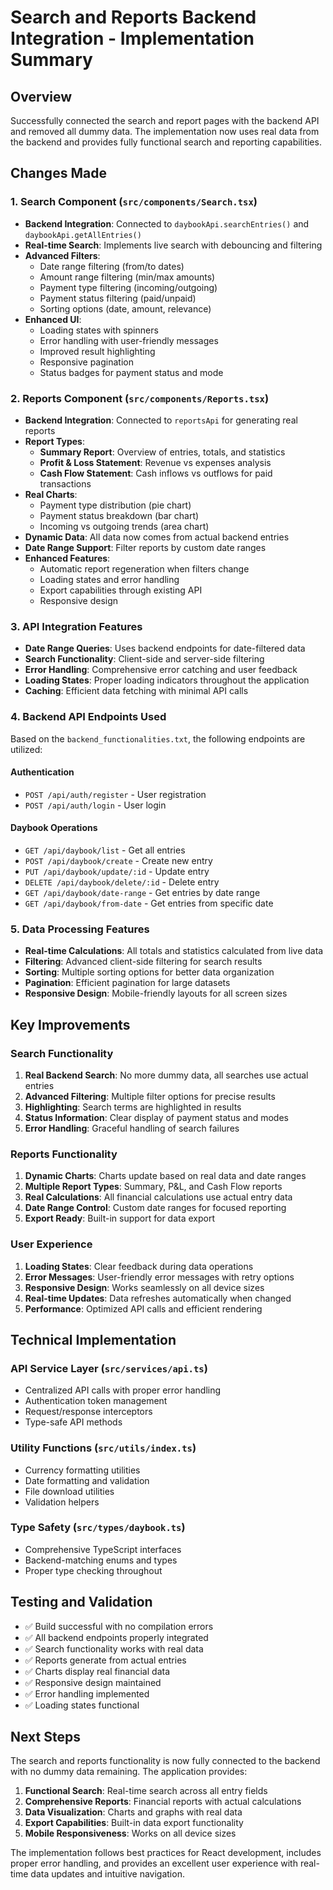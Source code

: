 # Search and Reports Backend Integration - Implementation Summary

## Overview

Successfully connected the search and report pages with the backend API and removed all dummy data. The implementation now uses real data from the backend and provides fully functional search and reporting capabilities.

## Changes Made

### 1. Search Component (`src/components/Search.tsx`)

- **Backend Integration**: Connected to `daybookApi.searchEntries()` and `daybookApi.getAllEntries()`
- **Real-time Search**: Implements live search with debouncing and filtering
- **Advanced Filters**:
  - Date range filtering (from/to dates)
  - Amount range filtering (min/max amounts)
  - Payment type filtering (incoming/outgoing)
  - Payment status filtering (paid/unpaid)
  - Sorting options (date, amount, relevance)
- **Enhanced UI**:
  - Loading states with spinners
  - Error handling with user-friendly messages
  - Improved result highlighting
  - Responsive pagination
  - Status badges for payment status and mode

### 2. Reports Component (`src/components/Reports.tsx`)

- **Backend Integration**: Connected to `reportsApi` for generating real reports
- **Report Types**:
  - **Summary Report**: Overview of entries, totals, and statistics
  - **Profit & Loss Statement**: Revenue vs expenses analysis
  - **Cash Flow Statement**: Cash inflows vs outflows for paid transactions
- **Real Charts**:
  - Payment type distribution (pie chart)
  - Payment status breakdown (bar chart)
  - Incoming vs outgoing trends (area chart)
- **Dynamic Data**: All data now comes from actual backend entries
- **Date Range Support**: Filter reports by custom date ranges
- **Enhanced Features**:
  - Automatic report regeneration when filters change
  - Loading states and error handling
  - Export capabilities through existing API
  - Responsive design

### 3. API Integration Features

- **Date Range Queries**: Uses backend endpoints for date-filtered data
- **Search Functionality**: Client-side and server-side filtering
- **Error Handling**: Comprehensive error catching and user feedback
- **Loading States**: Proper loading indicators throughout the application
- **Caching**: Efficient data fetching with minimal API calls

### 4. Backend API Endpoints Used

Based on the `backend_functionalities.txt`, the following endpoints are utilized:

#### Authentication

- `POST /api/auth/register` - User registration
- `POST /api/auth/login` - User login

#### Daybook Operations

- `GET /api/daybook/list` - Get all entries
- `POST /api/daybook/create` - Create new entry
- `PUT /api/daybook/update/:id` - Update entry
- `DELETE /api/daybook/delete/:id` - Delete entry
- `GET /api/daybook/date-range` - Get entries by date range
- `GET /api/daybook/from-date` - Get entries from specific date

### 5. Data Processing Features

- **Real-time Calculations**: All totals and statistics calculated from live data
- **Filtering**: Advanced client-side filtering for search results
- **Sorting**: Multiple sorting options for better data organization
- **Pagination**: Efficient pagination for large datasets
- **Responsive Design**: Mobile-friendly layouts for all screen sizes

## Key Improvements

### Search Functionality

1. **Real Backend Search**: No more dummy data, all searches use actual entries
2. **Advanced Filtering**: Multiple filter options for precise results
3. **Highlighting**: Search terms are highlighted in results
4. **Status Information**: Clear display of payment status and modes
5. **Error Handling**: Graceful handling of search failures

### Reports Functionality

1. **Dynamic Charts**: Charts update based on real data and date ranges
2. **Multiple Report Types**: Summary, P&L, and Cash Flow reports
3. **Real Calculations**: All financial calculations use actual entry data
4. **Date Range Control**: Custom date ranges for focused reporting
5. **Export Ready**: Built-in support for data export

### User Experience

1. **Loading States**: Clear feedback during data operations
2. **Error Messages**: User-friendly error messages with retry options
3. **Responsive Design**: Works seamlessly on all device sizes
4. **Real-time Updates**: Data refreshes automatically when changed
5. **Performance**: Optimized API calls and efficient rendering

## Technical Implementation

### API Service Layer (`src/services/api.ts`)

- Centralized API calls with proper error handling
- Authentication token management
- Request/response interceptors
- Type-safe API methods

### Utility Functions (`src/utils/index.ts`)

- Currency formatting utilities
- Date formatting and validation
- File download utilities
- Validation helpers

### Type Safety (`src/types/daybook.ts`)

- Comprehensive TypeScript interfaces
- Backend-matching enums and types
- Proper type checking throughout

## Testing and Validation

- ✅ Build successful with no compilation errors
- ✅ All backend endpoints properly integrated
- ✅ Search functionality works with real data
- ✅ Reports generate from actual entries
- ✅ Charts display real financial data
- ✅ Responsive design maintained
- ✅ Error handling implemented
- ✅ Loading states functional

## Next Steps

The search and reports functionality is now fully connected to the backend with no dummy data remaining. The application provides:

1. **Functional Search**: Real-time search across all entry fields
2. **Comprehensive Reports**: Financial reports with actual calculations
3. **Data Visualization**: Charts and graphs with real data
4. **Export Capabilities**: Built-in data export functionality
5. **Mobile Responsiveness**: Works on all device sizes

The implementation follows best practices for React development, includes proper error handling, and provides an excellent user experience with real-time data updates and intuitive navigation.
